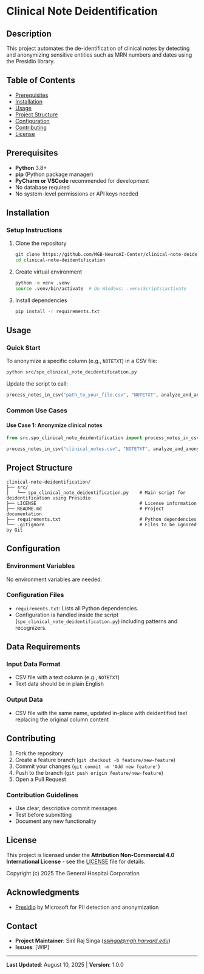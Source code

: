 # Clinical Note Deidentification

## Description
This project automates the de-identification of clinical notes by detecting and anonymizing sensitive entities such as MRN numbers and dates using the Presidio library.

## Table of Contents
- [Prerequisites](#prerequisites)
- [Installation](#installation)
- [Usage](#usage)
- [Project Structure](#project-structure)
- [Configuration](#configuration)
- [Contributing](#contributing)
- [License](#license)

## Prerequisites
- **Python** 3.8+
- **pip** (Python package manager)
- **PyCharm or VSCode** recommended for development
- No database required
- No system-level permissions or API keys needed

## Installation

### Setup Instructions
1. Clone the repository
   ```bash
   git clone https://github.com/MGB-NeuroAI-Center/clinical-note-deidentification.git
   cd clinical-note-deidentification
   ```

2. Create virtual environment
   ```bash
   python -m venv .venv
   source .venv/bin/activate  # On Windows: .venv\Scripts\activate
   ```

3. Install dependencies
   ```bash
   pip install -r requirements.txt
   ```

## Usage

### Quick Start
To anonymize a specific column (e.g., `NOTETXT`) in a CSV file:
```bash
python src/spo_clinical_note_deidentification.py
```

Update the script to call:
```python
process_notes_in_csv("path_to_your_file.csv", "NOTETXT", analyze_and_anonymize)
```

### Common Use Cases

#### Use Case 1: Anonymize clinical notes
```python
from src.spo_clinical_note_deidentification import process_notes_in_csv, analyze_and_anonymize

process_notes_in_csv("clinical_notes.csv", "NOTETXT", analyze_and_anonymize)
```

## Project Structure
```
clinical-note-deidentification/
├── src/
│   └── spo_clinical_note_deidentification.py    # Main script for deidentification using Presidio
├── LICENSE                                      # License information
├── README.md                                    # Project documentation
├── requirements.txt                             # Python dependencies
└── .gitignore                                   # Files to be ignored by Git
```

## Configuration

### Environment Variables
No environment variables are needed.

### Configuration Files
- `requirements.txt`: Lists all Python dependencies.
- Configuration is handled inside the script (`spo_clinical_note_deidentification.py`) including patterns and recognizers.

## Data Requirements

### Input Data Format
- CSV file with a text column (e.g., `NOTETXT`)
- Text data should be in plain English

### Output Data
- CSV file with the same name, updated in-place with deidentified text replacing the original column content



## Contributing
1. Fork the repository
2. Create a feature branch (`git checkout -b feature/new-feature`)
3. Commit your changes (`git commit -m 'Add new feature'`)
4. Push to the branch (`git push origin feature/new-feature`)
5. Open a Pull Request

### Contribution Guidelines
- Use clear, descriptive commit messages
- Test before submitting
- Document any new functionality

## License
This project is licensed under the **Attribution Non-Commercial 4.0 International License** - see the [LICENSE](LICENSE) file for details.

Copyright (c) 2025 The General Hospital Corporation

## Acknowledgments
- [Presidio](https://github.com/microsoft/presidio) by Microsoft for PII detection and anonymization

## Contact
- **Project Maintainer**: Siril Raj Singa (*ssinga@mgh.harvard.edu*)
- **Issues**: [WIP]

---
**Last Updated**: August 10, 2025 | **Version**: 1.0.0
